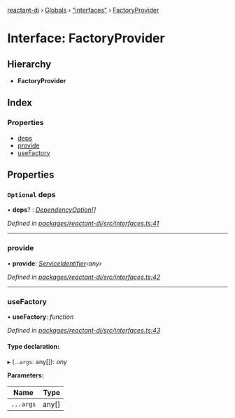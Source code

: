 [reactant-di](../README.md) › [Globals](../globals.md) › ["interfaces"](../modules/_interfaces_.md) › [FactoryProvider](_interfaces_.factoryprovider.md)

# Interface: FactoryProvider

## Hierarchy

* **FactoryProvider**

## Index

### Properties

* [deps](_interfaces_.factoryprovider.md#optional-deps)
* [provide](_interfaces_.factoryprovider.md#provide)
* [useFactory](_interfaces_.factoryprovider.md#usefactory)

## Properties

### `Optional` deps

• **deps**? : *[DependencyOption](../modules/_interfaces_.md#dependencyoption)[]*

*Defined in [packages/reactant-di/src/interfaces.ts:41](https://github.com/unadlib/reactant/blob/156662c/packages/reactant-di/src/interfaces.ts#L41)*

___

###  provide

• **provide**: *[ServiceIdentifier](../modules/_interfaces_.md#serviceidentifier)‹any›*

*Defined in [packages/reactant-di/src/interfaces.ts:42](https://github.com/unadlib/reactant/blob/156662c/packages/reactant-di/src/interfaces.ts#L42)*

___

###  useFactory

• **useFactory**: *function*

*Defined in [packages/reactant-di/src/interfaces.ts:43](https://github.com/unadlib/reactant/blob/156662c/packages/reactant-di/src/interfaces.ts#L43)*

#### Type declaration:

▸ (...`args`: any[]): *any*

**Parameters:**

Name | Type |
------ | ------ |
`...args` | any[] |
